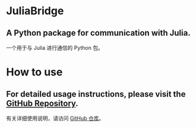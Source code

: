 # JuliaBridge
A Python package for communication with Julia.
---
一个用于与 Julia 进行通信的 Python 包。


# How to use
For detailed usage instructions, please visit the [GitHub Repository](https://github.com/barkure/JuliaBridge#readme).
---
有关详细使用说明，请访问 [GitHub 仓库](https://github.com/barkure/JuliaBridge#readme)。